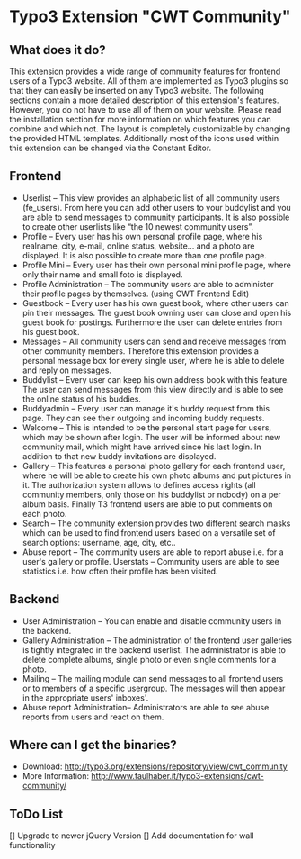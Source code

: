 Typo3 Extension "CWT Community"
===============================

What does it do?
-----------------
This extension provides a wide range of community features for frontend users of a Typo3 website. All of them are implemented as Typo3 plugins so that they can easily be inserted on any Typo3 website. The following sections contain a more detailed description of this extension's features. However, you do not have to use all of them on your website. Please read the installation section for more information on which features you can combine and which not. The layout is completely customizable by changing the provided HTML templates. Additionally most of the icons used within this extension can be changed via the Constant Editor.

Frontend
--------
* Userlist – This view provides an alphabetic list of all community users (fe_users). From here you can add other users to your buddylist and you are able to send messages to community participants.
It is also possible to create other userlists like “the 10 newest community users”.
* Profile – Every user has his own personal profile page, where his realname, city, e-mail, online status, website... and a photo are displayed.
It is also possible to create more than one profile page.
* Profile Mini – Every user has their own personal mini profile page, where only their name and small foto is displayed.
* Profile Administration – The community users are able to administer their profile pages by themselves. (using CWT Frontend Edit)
* Guestbook – Every user has his own guest book, where other users can pin their messages. The guest book owning user can close and open his guest book for postings. Furthermore the user can delete entries from his guest book.
* Messages – All community users can send and receive messages from other community members. Therefore this extension provides a personal message box for every single user, where he is able to delete and reply on messages. 
* Buddylist – Every user can keep his own address book with this feature. The user can send messages from this view directly and is able to see the online status of his buddies.
* Buddyadmin – Every user can manage it's buddy request from this page. They can see their outgoing and incoming buddy requests.
* Welcome – This is intended to be the personal start page for users, which may be shown after login. The user will be informed about new community mail, which might have arrived since his last login. In addition to that new buddy invitations are displayed.
* Gallery – This features a personal photo gallery for each frontend user, where he will be able to create his own photo albums and put pictures in it. The authorization system allows to defines access rights (all community members, only those on his buddylist or nobody) on a per album basis. Finally T3 frontend users are able to put comments on each photo.
* Search – The community extension provides two different search masks which can be used to find frontend users based on a versatile set of search options: username, age, city, etc..
* Abuse report – The community users are able to report abuse i.e. for a user's gallery or profile.
Userstats – Community users are able to see statistics i.e. how often their profile has been visited.

Backend
-------
* User Administration – You can enable and disable community users in the backend.
* Gallery Administration – The administration of the frontend user galleries is tightly integrated in the backend userlist. The administrator is able to delete complete albums, single photo or even single comments for a photo.
* Mailing – The mailing module can send messages to all frontend users or to members of a specific usergroup. The messages will then appear in the appropriate users' inboxes'.
* Abuse report Administration– Administrators are able to see abuse reports from users and react on them.

Where can I get the binaries?
----------------------------------
* Download: http://typo3.org/extensions/repository/view/cwt_community
* More Information: http://www.faulhaber.it/typo3-extensions/cwt-community/

ToDo List
---------
[] Upgrade to newer jQuery Version
[] Add documentation for wall functionality
